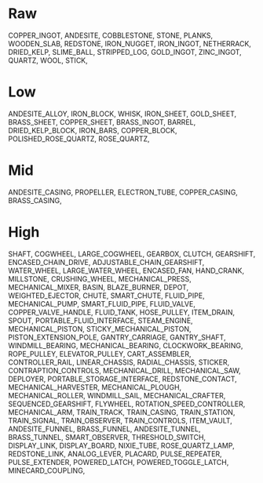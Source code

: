 # Raw
COPPER_INGOT,
ANDESITE,
COBBLESTONE,
STONE,
PLANKS,
WOODEN_SLAB,
REDSTONE,
IRON_NUGGET,
IRON_INGOT,
NETHERRACK,
DRIED_KELP,
SLIME_BALL,
STRIPPED_LOG,
GOLD_INGOT,
ZINC_INGOT,
QUARTZ,
WOOL,
STICK,

# Low
ANDESITE_ALLOY,
IRON_BLOCK,
WHISK,
IRON_SHEET,
GOLD_SHEET,
BRASS_SHEET,
COPPER_SHEET,
BRASS_INGOT,
BARREL,
DRIED_KELP_BLOCK,
IRON_BARS,
COPPER_BLOCK,
POLISHED_ROSE_QUARTZ,
ROSE_QUARTZ,

# Mid
ANDESITE_CASING,
PROPELLER,
ELECTRON_TUBE,
COPPER_CASING,
BRASS_CASING,

# High
SHAFT,
COGWHEEL,
LARGE_COGWHEEL,
GEARBOX,
CLUTCH,
GEARSHIFT,
ENCASED_CHAIN_DRIVE,
ADJUSTABLE_CHAIN_GEARSHIFT,
WATER_WHEEL,
LARGE_WATER_WHEEL,
ENCASED_FAN,
HAND_CRANK,
MILLSTONE,
CRUSHING_WHEEL,
MECHANICAL_PRESS,
MECHANICAL_MIXER,
BASIN,
BLAZE_BURNER,
DEPOT,
WEIGHTED_EJECTOR,
CHUTE,
SMART_CHUTE,
FLUID_PIPE,
MECHANICAL_PUMP,
SMART_FLUID_PIPE,
FLUID_VALVE,
COPPER_VALVE_HANDLE,
FLUID_TANK,
HOSE_PULLEY,
ITEM_DRAIN,
SPOUT,
PORTABLE_FLUID_INTERFACE,
STEAM_ENGINE,
MECHANICAL_PISTON,
STICKY_MECHANICAL_PISTON,
PISTON_EXTENSION_POLE,
GANTRY_CARRIAGE,
GANTRY_SHAFT,
WINDMILL_BEARING,
MECHANICAL_BEARING,
CLOCKWORK_BEARING,
ROPE_PULLEY,
ELEVATOR_PULLEY,
CART_ASSEMBLER,
CONTROLLER_RAIL,
LINEAR_CHASSIS,
RADIAL_CHASSIS,
STICKER,
CONTRAPTION_CONTROLS,
MECHANICAL_DRILL,
MECHANICAL_SAW,
DEPLOYER,
PORTABLE_STORAGE_INTERFACE,
REDSTONE_CONTACT,
MECHANICAL_HARVESTER,
MECHANICAL_PLOUGH,
MECHANICAL_ROLLER,
WINDMILL_SAIL,
MECHANICAL_CRAFTER,
SEQUENCED_GEARSHIFT,
FLYWHEEL,
ROTATION_SPEED_CONTROLLER,
MECHANICAL_ARM,
TRAIN_TRACK,
TRAIN_CASING,
TRAIN_STATION,
TRAIN_SIGNAL,
TRAIN_OBSERVER,
TRAIN_CONTROLS,
ITEM_VAULT,
ANDESITE_FUNNEL,
BRASS_FUNNEL,
ANDESITE_TUNNEL,
BRASS_TUNNEL,
SMART_OBSERVER,
THRESHOLD_SWITCH,
DISPLAY_LINK,
DISPLAY_BOARD,
NIXIE_TUBE,
ROSE_QUARTZ_LAMP,
REDSTONE_LINK,
ANALOG_LEVER,
PLACARD,
PULSE_REPEATER,
PULSE_EXTENDER,
POWERED_LATCH,
POWERED_TOGGLE_LATCH,
MINECARD_COUPLING,
